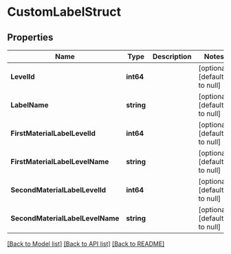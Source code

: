 # CustomLabelStruct

## Properties
Name | Type | Description | Notes
------------ | ------------- | ------------- | -------------
**LevelId** | **int64** |  | [optional] [default to null]
**LabelName** | **string** |  | [optional] [default to null]
**FirstMaterialLabelLevelId** | **int64** |  | [optional] [default to null]
**FirstMaterialLabelLevelName** | **string** |  | [optional] [default to null]
**SecondMaterialLabelLevelId** | **int64** |  | [optional] [default to null]
**SecondMaterialLabelLevelName** | **string** |  | [optional] [default to null]

[[Back to Model list]](../README.md#documentation-for-models) [[Back to API list]](../README.md#documentation-for-api-endpoints) [[Back to README]](../README.md)


